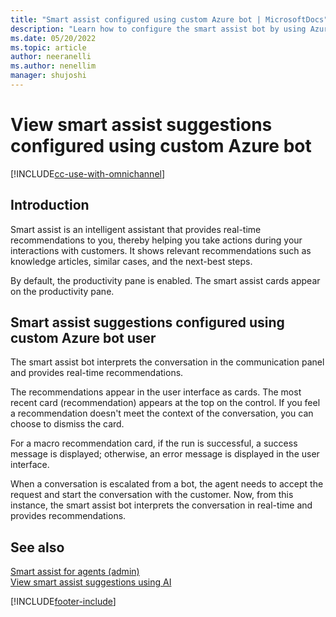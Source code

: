 ```yaml
---
title: "Smart assist configured using custom Azure bot | MicrosoftDocs"
description: "Learn how to configure the smart assist bot by using Azure bot in the Omnichannel for Customer Service app."
ms.date: 05/20/2022
ms.topic: article
author: neeranelli
ms.author: nenellim
manager: shujoshi
---
```


# View smart assist suggestions configured using custom Azure bot

[!INCLUDE[cc-use-with-omnichannel](../includes/cc-use-with-omnichannel.md)]

## Introduction

Smart assist is an intelligent assistant that provides real-time recommendations to you, thereby helping you take actions during your interactions with customers. It shows relevant recommendations such as knowledge articles, similar cases, and the next-best steps.

By default, the productivity pane is enabled. The smart assist cards appear on the productivity pane.

## Smart assist suggestions configured using custom Azure bot user

The smart assist bot interprets the conversation in the communication panel and provides real-time recommendations.

The recommendations appear in the user interface as cards. The most recent card (recommendation) appears at the top on the control. If you feel a recommendation doesn't meet the context of the conversation, you can choose to dismiss the card.

For a macro recommendation card, if the run is successful, a success message is displayed; otherwise, an error message is displayed in the user interface.

When a conversation is escalated from a bot, the agent needs to accept the request and start the conversation with the customer. Now, from this instance, the smart assist bot interprets the conversation in real-time and provides recommendations.

## See also

[Smart assist for agents (admin)](../app-profile-manager/smart-assist.md)  
[View smart assist suggestions using AI](oc-view-ai-suggested-cases-articles.md)  


[!INCLUDE[footer-include](../includes/footer-banner.md)]
